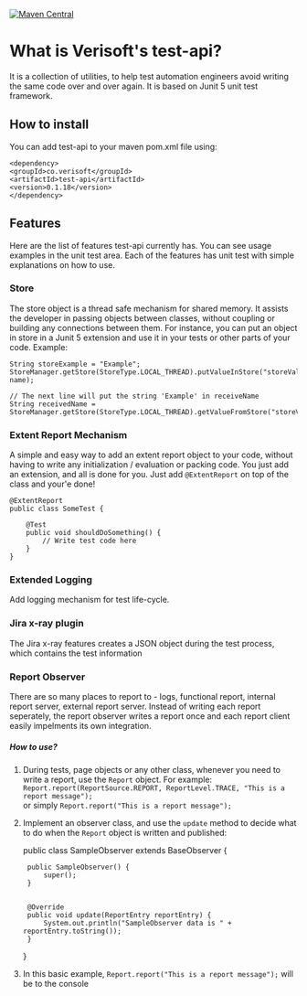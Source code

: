 [![Maven Central](https://maven-badges.herokuapp.com/maven-central/co.verisoft/test-api/badge.svg)](https://maven-badges.herokuapp.com/maven-central/co.verisoft/test-api)



# What is Verisoft's test-api?
It is a collection of utilities, to help test automation 
engineers avoid writing the same code over and over again. 
It is based on Junit 5 unit test framework.

## How to install
You can add test-api to your maven pom.xml file using: <br>

    <dependency>
    <groupId>co.verisoft</groupId>
    <artifactId>test-api</artifactId>
    <version>0.1.18</version>
    </dependency>

## Features
Here are the list of features test-api currently has. 
You can see usage examples in the unit test area. Each of the 
features has unit test with simple explanations on how to 
use.

### Store
The store object is a thread safe mechanism for shared memory.
It assists the developer in passing objects between classes,
without coupling or building any connections between them.
For instance, you can put an object in store in a Junit 5 
extension and use it in your tests or other parts of your code.
Example:

    String storeExample = "Example";
    StoreManager.getStore(StoreType.LOCAL_THREAD).putValueInStore("storeValue", name);

    // The next line will put the string 'Example' in receiveName
    String receivedName = StoreManager.getStore(StoreType.LOCAL_THREAD).getValueFromStore("storeValue");

### Extent Report Mechanism
A simple and easy way to add an extent report object to your 
code, without having to write any initialization / evaluation
or packing code. You just add an extension, and all is done 
for you. Just add `@ExtentReport` on top of the class and your'e done!

    @ExtentReport
    public class SomeTest {
    
        @Test
        public void shouldDoSomething() {
            // Write test code here
        }
    }

### Extended Logging
Add logging mechanism for test life-cycle. 

### Jira x-ray plugin
The Jira x-ray features creates a JSON object during the test
process, which contains the test information

### Report Observer
There are so many places to report to - logs, functional report,
internal report server, external report server. Instead of writing
each report seperately, the report observer writes a report once
and each report client easily impelments its own integration.

##### How to use?
1. During tests, page objects or any other class, whenever you need to write a report, use the `Report`
object. For example:<br>
`Report.report(ReportSource.REPORT, ReportLevel.TRACE, "This is a report message");`<br>
or simply `Report.report("This is a report message");`
2. Implement an observer class, and use the `update` method to decide what to
do when the `Report` object is written and published:<br>


    public class SampleObserver extends BaseObserver {

        public SampleObserver() {
            super();
        }


        @Override
        public void update(ReportEntry reportEntry) {
            System.out.println("SampleObserver data is " + reportEntry.toString());
        }
    }

3. In this basic example, `Report.report("This is a report message");` will be
to the console

